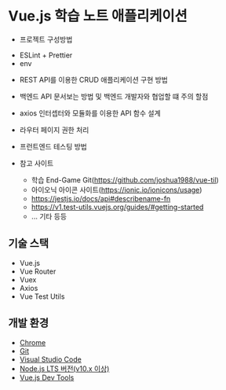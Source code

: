 # Vue.js 학습 노트 애플리케이션
 - 프로젝트 구성방법
  * ESLint + Prettier
  * env

 - REST API를 이용한 CRUD 애플리케이션 구현 방법
 - 백엔드 API 문서보는 방법 및 백엔드 개발자와 협업할 떄 주의 할점
 - axios 인터셉터와 모듈화를 이용한 API 함수 설계
 - 라우터 페이지 권한 처리
 - 프런트엔드 테스팅 방법

- 참고 사이트
  * 학습 End-Game Git(https://github.com/joshua1988/vue-til)
  * 아이오닉 아이콘 사이트(https://ionic.io/ionicons/usage)
  * https://jestjs.io/docs/api#describename-fn
  * https://v1.test-utils.vuejs.org/guides/#getting-started
  * ... 기타 등등

## 기술 스택

- Vue.js
- Vue Router
- Vuex
- Axios
- Vue Test Utils

## 개발 환경

- [Chrome](https://www.google.com/intl/ko/chrome/)
- [Git](https://git-scm.com/downloads)
- [Visual Studio Code](https://code.visualstudio.com/)
- [Node.js LTS 버전(v10.x 이상)](https://nodejs.org/ko/)
- [Vue.js Dev Tools](https://chrome.google.com/webstore/detail/vuejs-devtools/nhdogjmejiglipccpnnnanhbledajbpd)